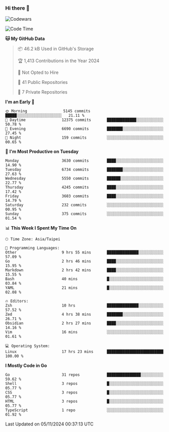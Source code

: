 ### Hi there 👋

![Codewars](https://www.codewars.com/users/omegaatt36/badges/small)

<!--START_SECTION:waka-->
![Code Time](http://img.shields.io/badge/Code%20Time-2%2C890%20hrs%203%20mins-blue)

**🐱 My GitHub Data** 

> 📦 46.2 kB Used in GitHub's Storage 
 > 
> 🏆 1,413 Contributions in the Year 2024
 > 
> 🚫 Not Opted to Hire
 > 
> 📜 41 Public Repositories 
 > 
> 🔑 7 Private Repositories 
 > 
**I'm an Early 🐤** 

```text
🌞 Morning                5145 commits        █████░░░░░░░░░░░░░░░░░░░░   21.11 % 
🌆 Daytime                12375 commits       █████████████░░░░░░░░░░░░   50.78 % 
🌃 Evening                6690 commits        ███████░░░░░░░░░░░░░░░░░░   27.45 % 
🌙 Night                  159 commits         ░░░░░░░░░░░░░░░░░░░░░░░░░   00.65 % 
```
📅 **I'm Most Productive on Tuesday** 

```text
Monday                   3630 commits        ████░░░░░░░░░░░░░░░░░░░░░   14.90 % 
Tuesday                  6734 commits        ███████░░░░░░░░░░░░░░░░░░   27.63 % 
Wednesday                5550 commits        ██████░░░░░░░░░░░░░░░░░░░   22.77 % 
Thursday                 4245 commits        ████░░░░░░░░░░░░░░░░░░░░░   17.42 % 
Friday                   3603 commits        ████░░░░░░░░░░░░░░░░░░░░░   14.79 % 
Saturday                 232 commits         ░░░░░░░░░░░░░░░░░░░░░░░░░   00.95 % 
Sunday                   375 commits         ░░░░░░░░░░░░░░░░░░░░░░░░░   01.54 % 
```


📊 **This Week I Spent My Time On** 

```text
🕑︎ Time Zone: Asia/Taipei

💬 Programming Languages: 
Other                    9 hrs 55 mins       ██████████████░░░░░░░░░░░   57.09 % 
Go                       2 hrs 46 mins       ████░░░░░░░░░░░░░░░░░░░░░   15.95 % 
Markdown                 2 hrs 42 mins       ████░░░░░░░░░░░░░░░░░░░░░   15.55 % 
Bash                     40 mins             █░░░░░░░░░░░░░░░░░░░░░░░░   03.84 % 
YAML                     21 mins             █░░░░░░░░░░░░░░░░░░░░░░░░   02.08 % 

🔥 Editors: 
Zsh                      10 hrs              ██████████████░░░░░░░░░░░   57.52 % 
Zed                      4 hrs 38 mins       ███████░░░░░░░░░░░░░░░░░░   26.71 % 
Obsidian                 2 hrs 27 mins       ████░░░░░░░░░░░░░░░░░░░░░   14.16 % 
Vim                      16 mins             ░░░░░░░░░░░░░░░░░░░░░░░░░   01.61 % 

💻 Operating System: 
Linux                    17 hrs 23 mins      █████████████████████████   100.00 % 
```

**I Mostly Code in Go** 

```text
Go                       31 repos            ███████████████░░░░░░░░░░   59.62 % 
Shell                    3 repos             █░░░░░░░░░░░░░░░░░░░░░░░░   05.77 % 
CSS                      3 repos             █░░░░░░░░░░░░░░░░░░░░░░░░   05.77 % 
HTML                     3 repos             █░░░░░░░░░░░░░░░░░░░░░░░░   05.77 % 
TypeScript               1 repo              ░░░░░░░░░░░░░░░░░░░░░░░░░   01.92 % 
```




 Last Updated on 05/11/2024 00:37:13 UTC
<!--END_SECTION:waka-->

<!--
**omegaatt36/omegaatt36** is a ✨ _special_ ✨ repository because its `README.md` (this file) appears on your GitHub profile.

Here are some ideas to get you started:

- 🔭 I’m currently working on ...
- 🌱 I’m currently learning ...
- 👯 I’m looking to collaborate on ...
- 🤔 I’m looking for help with ...
- 💬 Ask me about ...
- 📫 How to reach me: ...
- 😄 Pronouns: ...
- ⚡ Fun fact: ...
-->
